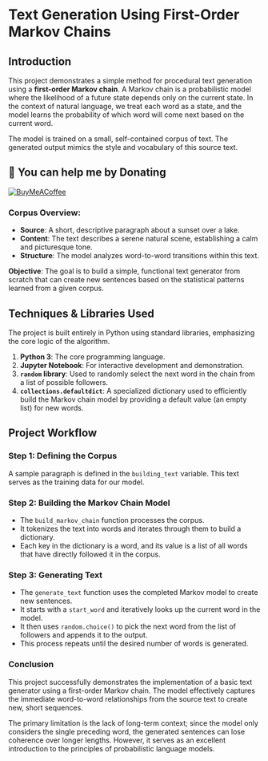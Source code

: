 # Text Generation Using First-Order Markov Chains

## Introduction
This project demonstrates a simple method for procedural text generation using a **first-order Markov chain**. A Markov chain is a probabilistic model where the likelihood of a future state depends only on the current state. In the context of natural language, we treat each word as a state, and the model learns the probability of which word will come next based on the current word.

The model is trained on a small, self-contained corpus of text. The generated output mimics the style and vocabulary of this source text.

## 🫡 You can help me by Donating
[![BuyMeACoffee](https://img.shields.io/badge/Buy%20Me%20a%20Coffee-ffdd00?style=for-the-badge&logo=buy-me-a-coffee&logoColor=black)](https://buymeacoffee.com/heytanix)

### Corpus Overview:
-   **Source**: A short, descriptive paragraph about a sunset over a lake.
-   **Content**: The text describes a serene natural scene, establishing a calm and picturesque tone.
-   **Structure**: The model analyzes word-to-word transitions within this text.

**Objective**:
The goal is to build a simple, functional text generator from scratch that can create new sentences based on the statistical patterns learned from a given corpus.

## Techniques & Libraries Used
The project is built entirely in Python using standard libraries, emphasizing the core logic of the algorithm.

1.  **Python 3**: The core programming language.
2.  **Jupyter Notebook**: For interactive development and demonstration.
3.  **`random` library**: Used to randomly select the next word in the chain from a list of possible followers.
4.  **`collections.defaultdict`**: A specialized dictionary used to efficiently build the Markov chain model by providing a default value (an empty list) for new words.

## Project Workflow
### Step 1: Defining the Corpus
A sample paragraph is defined in the `building_text` variable. This text serves as the training data for our model.

### Step 2: Building the Markov Chain Model
-   The `build_markov_chain` function processes the corpus.
-   It tokenizes the text into words and iterates through them to build a dictionary.
-   Each key in the dictionary is a word, and its value is a list of all words that have directly followed it in the corpus.

### Step 3: Generating Text
-   The `generate_text` function uses the completed Markov model to create new sentences.
-   It starts with a `start_word` and iteratively looks up the current word in the model.
-   It then uses `random.choice()` to pick the next word from the list of followers and appends it to the output.
-   This process repeats until the desired number of words is generated.

### Conclusion
This project successfully demonstrates the implementation of a basic text generator using a first-order Markov chain. The model effectively captures the immediate word-to-word relationships from the source text to create new, short sequences.

The primary limitation is the lack of long-term context; since the model only considers the single preceding word, the generated sentences can lose coherence over longer lengths. However, it serves as an excellent introduction to the principles of probabilistic language models.